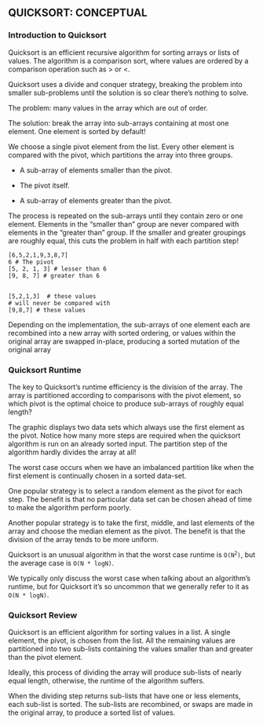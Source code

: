 ## QUICKSORT: CONCEPTUAL

### Introduction to Quicksort

Quicksort is an efficient recursive algorithm for sorting arrays or lists of values. The algorithm is a comparison
sort, where values are ordered by a comparison operation such as > or <.

Quicksort uses a divide and conquer strategy, breaking the problem into smaller sub-problems until the solution is so
clear there’s nothing to solve.

The problem: many values in the array which are out of order.

The solution: break the array into sub-arrays containing at most one element. One element is sorted by default!

We choose a single pivot element from the list. Every other element is compared with the pivot, which partitions the
array into three groups.

* A sub-array of elements smaller than the pivot.

* The pivot itself.

* A sub-array of elements greater than the pivot.

The process is repeated on the sub-arrays until they contain zero or one element. Elements in the “smaller than” group
are never compared with elements in the “greater than” group. If the smaller and greater groupings are roughly equal,
this cuts the problem in half with each partition step!

    [6,5,2,1,9,3,8,7]
    6 # The pivot
    [5, 2, 1, 3] # lesser than 6
    [9, 8, 7] # greater than 6
    
    
    [5,2,1,3]  # these values
    # will never be compared with 
    [9,8,7] # these values
    
Depending on the implementation, the sub-arrays of one element each are recombined into a new array with sorted
ordering, or values within the original array are swapped in-place, producing a sorted mutation of the original array

### Quicksort Runtime

The key to Quicksort’s runtime efficiency is the division of the array. The array is partitioned according to
comparisons with the pivot element, so which pivot is the optimal choice to produce sub-arrays of roughly equal length?

The graphic displays two data sets which always use the first element as the pivot. Notice how many more steps are
required when the quicksort algorithm is run on an already sorted input. The partition step of the algorithm hardly
divides the array at all!

The worst case occurs when we have an imbalanced partition like when the first element is continually chosen in a
sorted data-set.

One popular strategy is to select a random element as the pivot for each step. The benefit is that no particular data
set can be chosen ahead of time to make the algorithm perform poorly.

Another popular strategy is to take the first, middle, and last elements of the array and choose the median element
as the pivot. The benefit is that the division of the array tends to be more uniform.

Quicksort is an unusual algorithm in that the worst case runtime is <code>O(N<sup>2</sup>)</code>, but the average
case is `O(N * logN)`.

We typically only discuss the worst case when talking about an algorithm’s runtime, but for Quicksort it’s so
uncommon that we generally refer to it as `O(N * logN)`.

### Quicksort Review

Quicksort is an efficient algorithm for sorting values in a list. A single element, the pivot, is chosen from the
list. All the remaining values are partitioned into two sub-lists containing the values smaller than and greater than
the pivot element.

Ideally, this process of dividing the array will produce sub-lists of nearly equal length, otherwise, the runtime of
the algorithm suffers.

When the dividing step returns sub-lists that have one or less elements, each sub-list is sorted. The sub-lists are
recombined, or swaps are made in the original array, to produce a sorted list of values.
